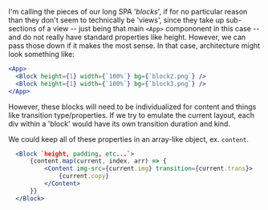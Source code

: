 I'm calling the pieces of our long SPA '_blocks_', if for no particular reason
than they don't seem to technically be 'views', since they take up sub-sections
of a view -- just being that main `<App>` compononent in this case -- and do
not really have standard properties like height. However, we can pass those
down if it makes the most sense. In that case, architecture might look something
like:

```jsx
<App>
  <Block height={1} width={`100%`} bg={`block2.png`} />
  <Block height={1} width={`100%`} bg={`block3.png`} />
</App>
```

However, these blocks will need to be individualized for content and things like
transition type/properties. If we try to emulate the current layout, each div
within a 'block' would have its own transition duration and kind.

We could keep all of these properties in an array-like object, ex. `content`.

```jsx
  <Block `height, padding, etc...`>
      {content.map(current, index, arr) => {
          <Content img-src={current.img} transition={current.trans}>
              {current.copy}
          </Content>
      }}
  </Block>
```
